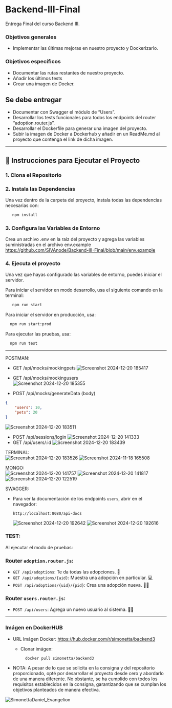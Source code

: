 # Backend-III-Final  
Entrega Final del curso Backend III.  


### Objetivos generales
+ Implementar las últimas mejoras en nuestro proyecto y Dockerizarlo.  
### Objetivos específicos  
+ Documentar las rutas restantes de nuestro proyecto.
+ Añadir los últimos tests
+ Crear una imagen de Docker.

## Se debe entregar  

+ Documentar con Swagger el módulo de “Users”.
+ Desarrollar los tests funcionales para todos los endpoints del router “adoption.router.js”.
+ Desarrollar el Dockerfile para generar una imagen del proyecto.
+ Subir la imagen de Docker a Dockerhub y añadir en un ReadMe.md al proyecto que contenga el link de dicha imagen.

-----------  

## 🚀 Instrucciones para Ejecutar el Proyecto

### 1. Clona el Repositorio  
### 2. Instala las Dependencias  
Una vez dentro de la carpeta del proyecto, instala todas las dependencias necesarias con:  

```bash
   npm install
   ```
    
### 3. Configura las Variables de Entorno  
Crea un archivo .env en la raíz del proyecto y agrega las variables suministradas en el archivo env.example  
https://github.com/SIVAnode/Backend-III-Final/blob/main/env.example


### 4. Ejecuta el proyecto  
Una vez que hayas configurado las variables de entorno, puedes iniciar el servidor.  

Para iniciar el servidor en modo desarrollo, usa el siguiente comando en la terminal:

```bash
   npm run start
   ``` 
Para iniciar el servidor en producción, usa:

 ```bash
   npm run start:prod
   ```    
Para ejecutar las pruebas, usa:

 ```bash
   npm run test
   ```       


-----------    
  
POSTMAN:  
- GET /api/mocks/mockingpets
![Screenshot 2024-12-20 185417](https://github.com/user-attachments/assets/4424e807-4dad-4cac-8494-adc25d53d593)

- GET /api/mocks/mockingusers  
![Screenshot 2024-12-20 185355](https://github.com/user-attachments/assets/8592b153-f4a2-4d3d-a4e8-c2d8e76c06bf)

  
- POST /api/mocks/generateData (body)  

``` json
{
    "users": 10,
    "pets": 20
}
```
    
![Screenshot 2024-12-20 183511](https://github.com/user-attachments/assets/a259dd40-2fc2-426d-b2cd-0be417da3bd8)

 

- POST /api/sessions/login
![Screenshot 2024-12-20 141333](https://github.com/user-attachments/assets/0e485ece-f631-41a5-8c3e-aab87433b337)
- GET /api/users/:id
![Screenshot 2024-12-20 183439](https://github.com/user-attachments/assets/cc2e71d5-7cd6-446e-a855-b087f99786d7)




  
TERMINAL:  
![Screenshot 2024-12-20 183526](https://github.com/user-attachments/assets/1dee4b60-7902-4f61-9ab7-143abde4b78c)
![Screenshot 2024-11-18 165508](https://github.com/user-attachments/assets/0fa4e261-01e4-423a-aeeb-81f7d1a9dbd2)  
  
MONGO:  
![Screenshot 2024-12-20 141757](https://github.com/user-attachments/assets/550b76aa-05be-489b-b995-4fd594513880)
![Screenshot 2024-12-20 141817](https://github.com/user-attachments/assets/abc4a579-2691-4998-85e7-9652f3c26446)
![Screenshot 2024-12-20 122519](https://github.com/user-attachments/assets/f23a76be-2492-4054-9d10-0e4e8e57c337)  

SWAGGER:  
  
- Para ver la documentación de los endpoints `users`, abrir en el navegador:

    ```http
    http://localhost:8080/api-docs
    ```

  ![Screenshot 2024-12-20 192642](https://github.com/user-attachments/assets/0fa32744-5ce1-47c6-a624-6954bc3c67f3)
  ![Screenshot 2024-12-20 192616](https://github.com/user-attachments/assets/1f51508f-de2e-4744-8443-0633fc1f3041)

### TEST:  
Al ejecutar el modo de pruebas:  
  
### **Router `adoption.router.js`**:
- `GET /api/adoptions`: Te da todas las adopciones. 🌆
- `GET /api/adoptions/{aid}`: Muestra una adopción en particular. 💻
- `POST /api/adoptions/{uid}/{pid}`: Crea una adopción nueva. 🧠🤖

### **Router `users.router.js`**:
- `POST /api/users`: Agrega un nuevo usuario al sistema. 🤖👾

---



### **Imágen en DockerHUB**

- URL Imágen Docker: https://hub.docker.com/r/simonetta/backend3

    - Clonar imágen: 
            
            docker pull simonetta/backend3      



  

- NOTA: A pesar de lo que se solicita en la consigna y del repositorio proporcionado, opté por desarrollar el proyecto desde cero y abordarlo de una manera diferente. No obstante, se ha cumplido con todos los requisitos establecidos en la consigna, garantizando que se cumplan los objetivos planteados de manera efectiva.


![SimonettaDaniel_Evangelion](https://github.com/user-attachments/assets/b8435777-2914-48ec-a640-958a6689a059)
